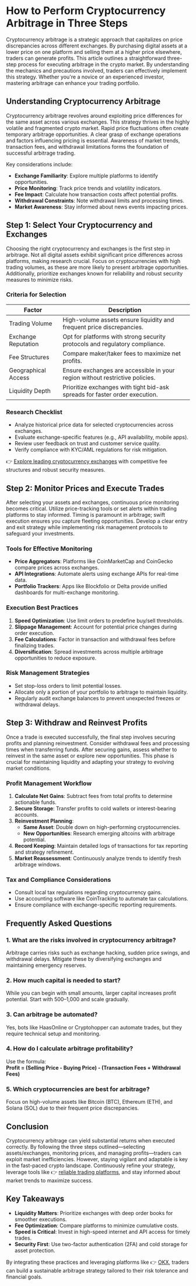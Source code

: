 # How to Perform Cryptocurrency Arbitrage in Three Steps  

Cryptocurrency arbitrage is a strategic approach that capitalizes on price discrepancies across different exchanges. By purchasing digital assets at a lower price on one platform and selling them at a higher price elsewhere, traders can generate profits. This article outlines a straightforward three-step process for executing arbitrage in the crypto market. By understanding the mechanics and precautions involved, traders can effectively implement this strategy. Whether you're a novice or an experienced investor, mastering arbitrage can enhance your trading portfolio.  

## Understanding Cryptocurrency Arbitrage  

Cryptocurrency arbitrage revolves around exploiting price differences for the same asset across various exchanges. This strategy thrives in the highly volatile and fragmented crypto market. Rapid price fluctuations often create temporary arbitrage opportunities. A clear grasp of exchange operations and factors influencing pricing is essential. Awareness of market trends, transaction fees, and withdrawal limitations forms the foundation of successful arbitrage trading.  

Key considerations include:  
- **Exchange Familiarity**: Explore multiple platforms to identify opportunities.  
- **Price Monitoring**: Track price trends and volatility indicators.  
- **Fee Impact**: Calculate how transaction costs affect potential profits.  
- **Withdrawal Constraints**: Note withdrawal limits and processing times.  
- **Market Awareness**: Stay informed about news events impacting prices.  

## Step 1: Select Your Cryptocurrency and Exchanges  

Choosing the right cryptocurrency and exchanges is the first step in arbitrage. Not all digital assets exhibit significant price differences across platforms, making research crucial. Focus on cryptocurrencies with high trading volumes, as these are more likely to present arbitrage opportunities. Additionally, prioritize exchanges known for reliability and robust security measures to minimize risks.  

### Criteria for Selection  
| Factor                | Description                                                                 |  
|-----------------------|-----------------------------------------------------------------------------|  
| Trading Volume        | High-volume assets ensure liquidity and frequent price discrepancies.       |  
| Exchange Reputation   | Opt for platforms with strong security protocols and regulatory compliance. |  
| Fee Structures        | Compare maker/taker fees to maximize net profits.                           |  
| Geographical Access   | Ensure exchanges are accessible in your region without restrictive policies.|  
| Liquidity Depth       | Prioritize exchanges with tight bid-ask spreads for faster order execution. |  

### Research Checklist  
- Analyze historical price data for selected cryptocurrencies across exchanges.  
- Evaluate exchange-specific features (e.g., API availability, mobile apps).  
- Review user feedback on trust and customer service quality.  
- Verify compliance with KYC/AML regulations for risk mitigation.  

👉 [Explore leading cryptocurrency exchanges](https://bit.ly/okx-bonus) with competitive fee structures and robust security measures.  

## Step 2: Monitor Prices and Execute Trades  

After selecting your assets and exchanges, continuous price monitoring becomes critical. Utilize price-tracking tools or set alerts within trading platforms to stay informed. Timing is paramount in arbitrage; swift execution ensures you capture fleeting opportunities. Develop a clear entry and exit strategy while implementing risk management protocols to safeguard your investments.  

### Tools for Effective Monitoring  
- **Price Aggregators**: Platforms like CoinMarketCap and CoinGecko compare prices across exchanges.  
- **API Integrations**: Automate alerts using exchange APIs for real-time data.  
- **Portfolio Trackers**: Apps like Blockfolio or Delta provide unified dashboards for multi-exchange monitoring.  

### Execution Best Practices  
1. **Speed Optimization**: Use limit orders to predefine buy/sell thresholds.  
2. **Slippage Management**: Account for potential price changes during order execution.  
3. **Fee Calculations**: Factor in transaction and withdrawal fees before finalizing trades.  
4. **Diversification**: Spread investments across multiple arbitrage opportunities to reduce exposure.  

### Risk Management Strategies  
- Set stop-loss orders to limit potential losses.  
- Allocate only a portion of your portfolio to arbitrage to maintain liquidity.  
- Regularly audit exchange balances to prevent unexpected freezes or withdrawal delays.  

## Step 3: Withdraw and Reinvest Profits  

Once a trade is executed successfully, the final step involves securing profits and planning reinvestment. Consider withdrawal fees and processing times when transferring funds. After securing gains, assess whether to reinvest in the same asset or explore new opportunities. This phase is crucial for maintaining liquidity and adapting your strategy to evolving market conditions.  

### Profit Management Workflow  
1. **Calculate Net Gains**: Subtract fees from total profits to determine actionable funds.  
2. **Secure Storage**: Transfer profits to cold wallets or interest-bearing accounts.  
3. **Reinvestment Planning**:  
   - **Same Asset**: Double down on high-performing cryptocurrencies.  
   - **New Opportunities**: Research emerging altcoins with arbitrage potential.  
4. **Record Keeping**: Maintain detailed logs of transactions for tax reporting and strategy refinement.  
5. **Market Reassessment**: Continuously analyze trends to identify fresh arbitrage windows.  

### Tax and Compliance Considerations  
- Consult local tax regulations regarding cryptocurrency gains.  
- Use accounting software like CoinTracking to automate tax calculations.  
- Ensure compliance with exchange-specific reporting requirements.  

## Frequently Asked Questions  

### 1. What are the risks involved in cryptocurrency arbitrage?  
Arbitrage carries risks such as exchange hacking, sudden price swings, and withdrawal delays. Mitigate these by diversifying exchanges and maintaining emergency reserves.  

### 2. How much capital is needed to start?  
While you can begin with small amounts, larger capital increases profit potential. Start with $500–$1,000 and scale gradually.  

### 3. Can arbitrage be automated?  
Yes, bots like HaasOnline or Cryptohopper can automate trades, but they require technical setup and monitoring.  

### 4. How do I calculate arbitrage profitability?  
Use the formula:  
**Profit = (Selling Price - Buying Price) - (Transaction Fees + Withdrawal Fees)**  

### 5. Which cryptocurrencies are best for arbitrage?  
Focus on high-volume assets like Bitcoin (BTC), Ethereum (ETH), and Solana (SOL) due to their frequent price discrepancies.  

## Conclusion  

Cryptocurrency arbitrage can yield substantial returns when executed correctly. By following the three steps outlined—selecting assets/exchanges, monitoring prices, and managing profits—traders can exploit market inefficiencies. However, staying vigilant and adaptable is key in the fast-paced crypto landscape. Continuously refine your strategy, leverage tools like 👉 [reliable trading platforms](https://bit.ly/okx-bonus), and stay informed about market trends to maximize success.  

## Key Takeaways  
- **Liquidity Matters**: Prioritize exchanges with deep order books for smoother executions.  
- **Fee Optimization**: Compare platforms to minimize cumulative costs.  
- **Speed is Critical**: Invest in high-speed internet and API access for timely trades.  
- **Security First**: Use two-factor authentication (2FA) and cold storage for asset protection.  

By integrating these practices and leveraging platforms like 👉 [OKX](https://bit.ly/okx-bonus), traders can build a sustainable arbitrage strategy tailored to their risk tolerance and financial goals.